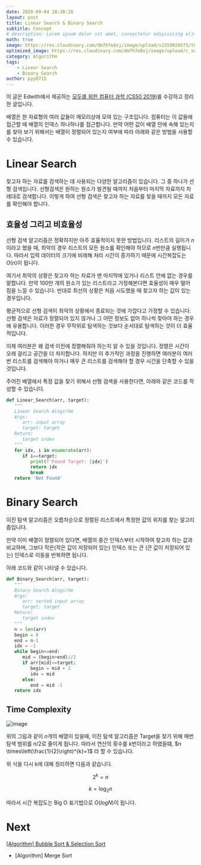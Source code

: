 ```yaml
---
date: 2020-09-04 18:30:28
layout: post
title: Linear Search & Binary Search
subtitle: Concept
# description: Lorem ipsum dolor sit amet, consectetur adipisicing elit, sed do eiusmod tempor incididunt ut labore et dolore magna aliqua.
math: true
image: https://res.cloudinary.com/dm7h7e8xj/image/upload/v1559824575/theme14_gi2ypv.jpg
optimized_image: https://res.cloudinary.com/dm7h7e8xj/image/upload/c_scale,w_380/v1559824575/theme14_gi2ypv.jpg
category: Algorithm
tags:
    - Linear Search
    - Binary Search
author: pyy0715
---
```


이 글은 Edwith에서 제공하는 [모두를 위한 컴퓨터 과학 (CS50 2019)](https://www.edwith.org/boostcourse-cs-050/joinLectures/41307)를 수강하고 정리한 글입니다.

배열은 한 자료형의 여러 값들이 메모리상에 모여 있는 구조입니다.
컴퓨터는 이 값들에 접근할 때 배열의 인덱스 하나하나를 접근합니다.
만약 어떤 값이 배열 안에 속해 있는지를 찾아 보기 위해서는 배열이 정렬되어 있는지 여부에 따라 아래와 같은 방법을 사용할 수 있습니다.

# Linear Search

찾고자 하는 자료를 검색하는 데 사용되는 다양한 알고리즘이 있습니다. 그 중 하나가 선형 검색입니다.
선형검색은 원하는 원소가 발견될 때까지 처음부터 마지막 자료까지 차례대로 검색합니다.
이렇게 하여 선형 검색은 찾고자 하는 자료를 찾을 때까지 모든 자료를 확인해야 합니다.

## 효율성 그리고 비효율성

선형 검색 알고리즘은 정확하지만 아주 효율적이지 못한 방법입니다.
리스트의 길이가 $n$이라고 했을 때, 최악의 경우 리스트의 모든 원소를 확인해야 하므로 $n$번만큼 실행됩니다.
따라서 입력 데이터의 크기에 비례해 처리 시간이 증가하기 때문에 시간복잡도는 $O(n)$이 됩니다.

여기서 최악의 상황은 찾고자 하는 자료가 맨 마지막에 있거나 리스트 안에 없는 경우를 말합니다.
만약 100만 개의 원소가 있는 리스트라고 가정해본다면 효율성이 매우 떨어짐을 느낄 수 있습니다.
반대로 최선의 상황은 처음 시도했을 때 찾고자 하는 값이 있는 경우입니다.

평균적으로 선형 검색이 최악의 상황에서 종료되는 것에 가깝다고 가정할 수 있습니다.
선형 검색은 자료가 정렬되어 있지 않거나 그 어떤 정보도 없어 하나씩 찾아야 하는 경우에 유용합니다.
이러한 경우 무작위로 탐색하는 것보다 순서대로 탐색하는 것이 더 효율적입니다.

이제 여러분은 왜 검색 이전에 정렬해줘야 하는지 알 수 있을 것입니다.
정렬은 시간이 오래 걸리고 공간을 더 차지합니다.
하지만 이 추가적인 과정을 진행하면 여러분이 여러 번 리스트를 검색해야 하거나 매우 큰 리스트를 검색해야 할 경우 시간을 단축할 수 있을 것입니다.

주어진 배열에서 특정 값을 찾기 위해서 선형 검색을 사용한다면, 아래와 같은 코드를 작성할 수 있습니다.

```python
def Linear_Search(arr, target):
   """
   Linear Search Alogirhm
   Args:
      arr: input array
      target: target
   Return:
      target index
   """
   for idx, i in enumerate(arr):
      if i==target:
         print(f'Found Target: {idx}')
         return idx 
         break
   return 'Not Found'
```

# Binary Search

이진 탐색 알고리즘은 오름차순으로 정렬된 리스트에서 특정한 값의 위치를 찾는 알고리즘입니다.

만약 이미 배열이 정렬되어 있다면, 배열의 중간 인덱스부터 시작하여 찾고자 하는 값과 비교하며, 그보다 작은(작은 값이 저장되어 있는) 인덱스 또는 큰 (큰 값이 저장되어 있는) 인덱스로 이동을 반복하면 됩니다.

아래 코드와 같이 나타낼 수 있습니다.

```python
def Binary_Search(arr, target):
   """
   Binary Search Alogirhm
   Args:
      arr: sorted input array
      target: target
   Return:
      target index
   """
   n = len(arr)
   begin = 0
   end = n-1
   idx = -1
   while begin<=end:
      mid = (begin+end)//2
      if arr[mid]<=target:
         begin = mid + 1
         idx = mid 
      else:
         end = mid -1
   return idx
```

## Time Complexity

![image](https://user-images.githubusercontent.com/47301926/92421233-810ff200-f1b2-11ea-95be-54e0d5954e6a.png)

위의 그림과 같이 $n$개의 배열이 있을때, 이진 탐색 알고리즘은 Target을 찾기 위해 매번 탐색 범위를 $n/2$로 줄이게 됩니다.
따라서 연산의 횟수를 $k$번이라고 하였을떄, $n \times\left(\frac{1}{2}\right)^{k}=1$ 라 할 수 있습니다.

위 식을 다시 k에 대해 정리하면 다음과 같습니다.

$$ 2^k = n $$

$$ k=\log _{2} n $$

따라서 시간 복잡도는 Big O 표기법으로 $O(log N)$이 됩니다.

# Next

<a href="https://pyy0715.github.io/Bubble_Sort/"> [Algorithm] Bubble Sort & Selection Sort </a>

* [Algorithm] Merge Sort
